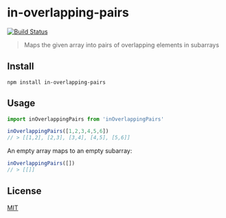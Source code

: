# in-overlapping-pairs

[![Build
Status](https://travis-ci.org/adz/in-overlapping-pairs.svg?branch=master)](https://travis-ci.org/adz/in-overlapping-pairs)

> Maps the given array into pairs of overlapping elements in subarrays


## Install

```
npm install in-overlapping-pairs
```


## Usage

```js
import inOverlappingPairs from 'inOverlappingPairs'

inOverlappingPairs([1,2,3,4,5,6])
// > [[1,2], [2,3], [3,4], [4,5], [5,6]]
```

An empty array maps to an empty subarray:

```js
inOverlappingPairs([])
// > [[]]
```
## License

[MIT](http://opensource.org/licenses/MIT) 

